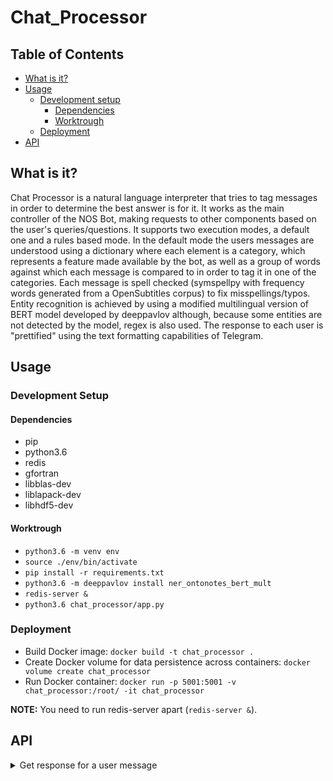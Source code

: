 # Chat_Processor

## Table of Contents
* [What is it?](#what-is-it)
* [Usage](#usage)
  - [Development setup](#development-setup)
    - [Dependencies](#dependencies)
    - [Worktrough](#worktrough)
  - [Deployment](#deployment)
* [API](#api)

## What is it?

Chat Processor is a natural language interpreter that tries to tag messages in order to determine the best answer is for it.
It works as the main controller of the NOS Bot, making requests to other components based on the user's queries/questions.
It supports two execution modes, a default one and a rules based mode. In the default mode the users messages are understood using a dictionary where each element is a category, which represents a feature made available by the bot, as well as a group of words against which each message is compared to in order to tag it in one of the categories.
Each message is spell checked (symspellpy with frequency words generated from a OpenSubtitles corpus) to fix misspellings/typos.
Entity recognition is achieved by using a modified multilingual version of BERT model developed by deeppavlov although, because some entities are not detected by the model, regex is also used.
The response to each user is "prettified" using the text formatting capabilities of Telegram.

## Usage

### Development Setup

#### Dependencies

- pip
- python3.6
- redis
- gfortran
- libblas-dev
- liblapack-dev
- libhdf5-dev

#### Worktrough

- `python3.6 -m venv env`
- `source ./env/bin/activate`
- `pip install -r requirements.txt`
- `python3.6 -m deeppavlov install ner_ontonotes_bert_mult`
- `redis-server &`
- `python3.6 chat_processor/app.py`

### Deployment

- Build Docker image: `docker build -t chat_processor .`
- Create Docker volume for data persistence across containers: `docker volume create chat_processor`
- Run Docker container: `docker run -p 5001:5001 -v chat_processor:/root/ -it chat_processor`

**NOTE:** You need to run redis-server apart (`redis-server &`).

## API

<details>
<summary>Get response for a user message</summary>

```http
POST /getResponse
```

| Parameter | Type | Description |
| :--- | :--- | :--- |
| `idChat` | `string` | **Required**. Chat id. |
| `idUser` | `string` | **Required**. User id. |
| `msg` | `string` | **Required**. User message. |
| `name` | `string` | **Required**. User name. |
| `location` | `None` or `{"lat": float, "lon": float}` | **Required**. User location. |

Example:
```
{
    "idChat":"111",
    "idUser":"111",
    "msg":"Quero ver um filme.",
    "name":"António Maria",
    "location": None
}
```

Example sending location:
```
{
    "idChat":"111",
    "idUser":"111",
    "msg":"Quero ver um filme.",
    "name":"António Maria",
    "location": {
        "lat": 32.543042,
        "lon": -10.424717
    }
}
```

Returns a message (`string`) to send to user.

------
</details>
